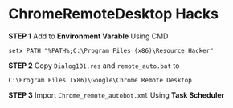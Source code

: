 # ChromeRemoteDesktop Hacks

 **STEP 1**
 Add to **Environment Varable** Using CMD 

    setx PATH "%PATH%;C:\Program Files (x86)\Resource Hacker"

**STEP 2**
Copy `Dialog101.res` and `remote_auto.bat` to 

    C:\Program Files (x86)\Google\Chrome Remote Desktop
    
**STEP 3**
Import `Chrome_remote_autobot.xml` Using **Task Scheduler**
